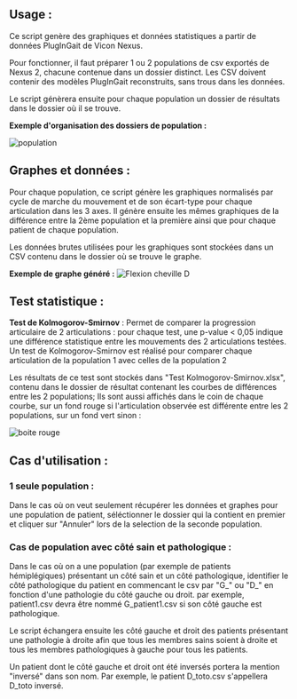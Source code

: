 ## Usage :

Ce script genère des graphiques et données statistiques a partir de données PlugInGait de Vicon Nexus.

Pour fonctionner, il faut préparer 1 ou 2 populations de csv exportés de Nexus 2, chacune contenue dans un dossier distinct. Les CSV doivent contenir des modèles PlugInGait reconstruits, sans trous dans les données.

Le script génèrera ensuite pour chaque population un dossier de résultats dans le dossier où il se trouve.

**Exemple d'organisation des dossiers de population :**

![population](https://user-images.githubusercontent.com/47147929/149176687-a8df554e-64ac-4467-ba42-a360e6631287.PNG)


## Graphes et données :

Pour chaque population, ce script génère les graphiques normalisés par cycle de marche du mouvement et de son écart-type pour chaque articulation dans les 3 axes. 
Il génère ensuite les mêmes graphiques de la différence entre la 2ème population et la première ainsi que pour chaque patient de chaque population.

Les données brutes utilisées pour les graphiques sont stockées dans un CSV contenu dans le dossier où se trouve le graphe.

**Exemple de graphe généré :**
![Flexion cheville D](https://user-images.githubusercontent.com/47147929/149182881-69557d04-b3db-4926-a4ce-76a70c74ed2a.png)

## Test statistique :

**Test de Kolmogorov-Smirnov** : Permet de comparer la progression articulaire de 2 articulations : pour chaque test, une p-value < 0,05 indique une différence statistique entre les mouvements des 2 articulations testées. Un test de Kolmogorov-Smirnov est réalisé pour comparer chaque articulation de la population 1 avec celles de la population 2

Les résultats de ce test sont stockés dans  "Test Kolmogorov-Smirnov.xlsx", contenu dans le dossier de résultat contenant les courbes de différences entre les 2 populations; Ils sont aussi affichés dans le coin de chaque courbe, sur un fond rouge si l'articulation observée est différente entre les 2 populations, sur un fond vert sinon :

![boite rouge](https://user-images.githubusercontent.com/47147929/149499861-4437b92f-24e2-4004-9474-8bcd924ff683.PNG)

## Cas d'utilisation :

### 1 seule population :

Dans le cas où on veut seulement récupérer les données et graphes pour une population de patient, séléctionner le dossier qui la contient en premier et cliquer sur "Annuler" lors de la selection de la seconde population.

### Cas de population avec côté sain et pathologique :

Dans le cas où on a une population (par exemple de patients hémiplégiques) présentant un côté sain et un côté pathologique, identifier le côté pathologique du patient en commencant le csv par "G_" ou "D_" en fonction d'une pathologie du côté gauche ou droit. par exemple, patient1.csv devra être nommé G_patient1.csv si son côté gauche est pathologique.

Le script échangera ensuite les côté gauche et droit des patients présentant une pathologie à droite afin que tous les membres sains soient à droite et tous les membres pathologiques à gauche pour tous les patients. 

Un patient dont le côté gauche et droit ont été inversés portera la mention "inversé" dans son nom. Par exemple, le patient D_toto.csv s'appellera D_toto inversé.
